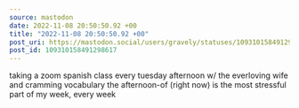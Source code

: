 ```yaml
---
source: mastodon
date: 2022-11-08 20:50:50.92 +00
title: "2022-11-08 20:50:50.92 +00"
post_uri: https://mastodon.social/users/gravely/statuses/109310158491298617
post_id: 109310158491298617
---
```

taking a zoom spanish class every tuesday afternoon w/ the everloving wife and cramming vocabulary the afternoon-of (right now) is the most stressful part of my week, every week


